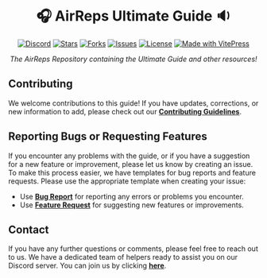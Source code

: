 <div align="center">

# 🎧 AirReps Ultimate Guide 🔉

  <p>
    <a href="https://airreps.link/discord"><img src="https://img.shields.io/discord/657235952116170794.svg?colorB=5865F2&logo=discord&logoColor=white&style=for-the-badge" alt="Discord"></a>
    <a href="https://github.com/airpodsreplicas/airreps/stargazers"><img src="https://img.shields.io/github/stars/airpodsreplicas/airreps.svg?style=for-the-badge&color=yellow" alt="Stars"></a>
    <a href="https://github.com/airpodsreplicas/airreps/network/members"><img src="https://img.shields.io/github/forks/airpodsreplicas/airreps.svg?style=for-the-badge&color=orange" alt="Forks"></a>
    <a href="https://github.com/airpodsreplicas/airreps/issues"><img src="https://img.shields.io/github/issues/airpodsreplicas/airreps.svg?style=for-the-badge&color=red" alt="Issues"></a>
    <a href="https://github.com/airpodsreplicas/airreps/blob/main/LICENSE"><img src="https://img.shields.io/github/license/airpodsreplicas/airreps.svg?style=for-the-badge&color=blue" alt="License"></a>
    <a href="#"><img src="https://img.shields.io/badge/Made%20with-vitepress-8877ff?style=for-the-badge&logo=vitepress&logoColor=white" alt="Made with VitePress"></a>
  </p>

  <p><em>The AirReps Repository containing the Ultimate Guide and other resources!</em></p>
</div>

<h2 id="contributing">Contributing</h2>

<p>We welcome contributions to this guide! If you have updates, corrections, or new information to add, please check out our <a href="CONTRIBUTING.md"><strong>Contributing Guidelines</strong></a>.</p>

<h2 id="reporting-bugs-or-requesting-features">Reporting Bugs or Requesting Features</h2>

<p>If you encounter any problems with the guide, or if you have a suggestion for a new feature or improvement, please let us know by creating an issue. To make this process easier, we have templates for bug reports and feature requests. Please use the appropriate template when creating your issue:</p>

<ul>
  <li>Use <a href="https://github.com/airpodsreplicas/airreps/issues/new?assignees=&labels=bug&projects=&template=bug_report.yml&title="><strong>Bug Report</strong></a> for reporting any errors or problems you encounter.</li>
  <li>Use <a href="https://github.com/airpodsreplicas/airreps/issues/new?assignees=&labels=enhancement&projects=&template=feature_request.yml&title="><strong>Feature Request</strong></a> for suggesting new features or improvements.</li>
</ul>

<h2 id="contact">Contact</h2>

<p>If you have any further questions or comments, please feel free to reach out to us. We have a dedicated team of helpers ready to assist you on our Discord server. You can join us by clicking <a href="https://airreps.link/discord"><strong>here</strong></a>.</p>